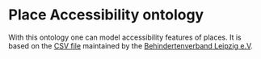 # Place Accessibility ontology

With this ontology one can model accessibility features of places. It is based on the [CSV file](https://github.com/AKSW/transform-bvl-pages-to-csv-file) maintained by the [Behindertenverband Leipzig e.V](http://www.le-online.de/infos.htm).

